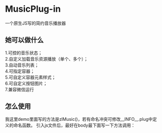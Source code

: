 # MusicPlug-in
一个原生JS写的简约音乐播放器

## 她可以做什么
  1.可控的音乐状态；<br>
  2.自定义加载音乐资源播放（单个、多个）；<br>
  3.自动音乐列表；<br>
  4.可指定容器；<br>
  5.可自定义容器元素样式；<br>
  6.可自定义按钮图片；<br>
  7.兼容微信运行
  
## 怎么使用
  我这里demo里面写的方法是zlMusic()，若有命名冲突可修改__INFO__.plug中定义的命名函数。
  引入js文件后，最好在body最下面写一下方法调用：
  <script>
     zlMusic({
                audioUrl: [     //音乐资源，多首歌曲请用数组传入
                            { title: "Marnoon - Maps", source: "music/Maps.mp3" },
                            { title: "Marnoon - Sugar", source: "music/Sugar.mp3" }
                ],
                //audioUrl: "music/Sugar.mp3" ,   //单首请直接传入音乐资源地址
                nodeID: "",       //插入的节点id
                boxStyle: "",     //播放器外层box的样式
                buttonSrc: "",    //按钮的资源地址（图片高宽比为2:1，上为暂停，下为播放，我这里直接把默认图标转换成base64位）
            });
  </script>
